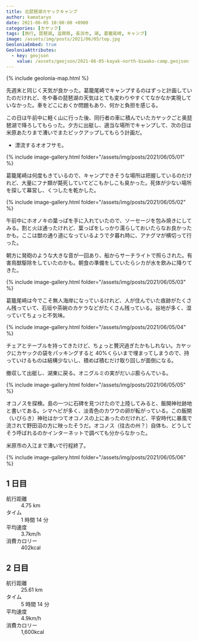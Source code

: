 ```yaml
---
title: 北琵琶湖カヤックキャンプ
author: kamataryo
date: 2021-06-05 10:00:00 +0900
categories: [カヤック]
tags: [旅行, 琵琶湖, 滋賀県, 長浜市, 湖, 葛籠尾崎, キャンプ]
image: /assets/img/posts/2021/06/05/top.jpg
GeoloniaEmbed: true
GeoloniaAttributes:
  - key: geojson
    value: /assets/geojson/2021-06-05-kayak-north-biwako-camp.geojson
---
```


{% include geolonia-map.html %}

先週末と同じく天気が良かった。葛籠尾崎でキャンプするのはずっと計画していたのだけれど、冬や春の琵琶湖の天気はとても変わりやすくてなかなか実現していなかった。車をどこにおくか問題もあり、何かと負担を感じる。

この日は午前中に軽く山に行った後、同行者の車に積んでいたカヤックごと奥琵琶湖で降ろしてもらった。夕方に出艇し、適当な場所でキャンプして、次の日は米原あたりまで漕いでまたピックアップしてもらう計画だ。

- 漂流するオオフサモ。

{% include image-gallery.html folder="/assets/img/posts/2021/06/05/01" %}

葛籠尾崎は何度もきているので、キャンプできそうな場所は把握しているのだけれど、大量にフナ類が斃死していてどこもかしこも臭かった。死体が少ない場所を探して幕営し、くつしたを乾かした。

{% include image-gallery.html folder="/assets/img/posts/2021/06/05/02" %}

午前中にホオノキの葉っぱを手に入れていたので、ソーセージを包み焼きにしてみる。割と火は通ったけれど、葉っぱをしっかり濡らしておいたらなお良かったかも。ここは獣の通り道になっているようで夕暮れ時に、アナグマが横切って行った。

朝方に発砲のような大きな音が一回あり、船からサーチライトで照らされた。有害鳥獣駆除をしていたのかも。朝食の準備をしていたらシカが水を飲みに降りてきた。

{% include image-gallery.html folder="/assets/img/posts/2021/06/05/03" %}

葛籠尾崎は今でこそ無人海岸になっているけれど、人が住んでいた痕跡がたくさん残っていて、石垣や茶碗のカケラなどがたくさん残っている。谷地が多く、湿っていてちょっと不気味。

{% include image-gallery.html folder="/assets/img/posts/2021/06/05/04" %}

チェアとテーブルを持ってきたけど、ちょっと贅沢過ぎたかもしれない。カヤックにカヤックの袋をパッキングすると 40%くらいまで埋まってしまうので、持っていけるものは結構少ないし、積めば積むだけ取り回しが面倒になる。

撤収して出艇し、湖東に戻る。オニグルミの実がだいぶ膨らんでいる。

{% include image-gallery.html folder="/assets/img/posts/2021/06/05/05" %}

オコノスを探検。島の一つに石碑を見つけたので上陸してみると、飯開神社跡地と書いてある。シマヘビが多く、淡青色のカワウの卵が転がっている。この飯開（いびらき）神社はかつてオコノスの上にあったのだけれど、平安時代に暴風で流されて野田沼の方に映ったそうだ。オコノス（往古の州？）自体も、どうしてそう呼ばれるのかインターネットで調べても分からなかった。

米原市の入江まで漕いで行程終了。

{% include image-gallery.html folder="/assets/img/posts/2021/06/05/06" %}

## 1 日目

<dl>
<dt>航行距離</dt><dd>4.75 km</dd>
<dt>タイム</dt><dd>1 時間 14 分</dd>
<dt>平均速度</dt><dd>3.7km/h</dd>
<dt>消費カロリー</dt><dd>402kcal</dd>
</dl>

## 2 日目

<dl>
<dt>航行距離</dt><dd>25.61 km</dd>
<dt>タイム</dt><dd>5 時間 14 分</dd>
<dt>平均速度</dt><dd>4.9km/h</dd>
<dt>消費カロリー</dt><dd>1,600kcal</dd>
</dl>
